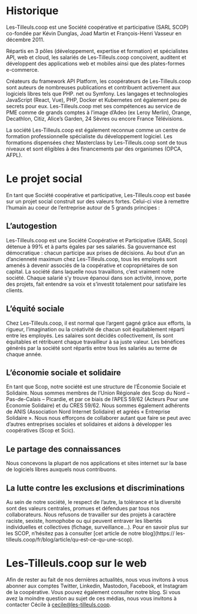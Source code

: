 # Historique

Les-Tilleuls.coop est une Société coopérative et participative (SARL SCOP) co-fondée par Kévin Dunglas, Joad Martin et François-Henri Vasseur en décembre 2011.

Répartis en 3 pôles (développement, expertise et formation) et spécialistes API, web et cloud, les salariés de Les-Tilleuls.coop conçoivent, auditent et développent des applications web et mobiles ainsi que des plates-formes e-commerce.

Créateurs du framework API Platform, les coopérateurs de Les-Tilleuls.coop sont auteurs de nombreuses publications et contribuent activement aux logiciels libres tels que PHP. net ou Symfony. Les langages et technologies JavaScript (React, Vue), PHP, Docker et Kubernetes ont également peu de secrets pour eux.
Les-Tilleuls.coop met ses compétences au service de PME comme de grands comptes à l’image d’Adeo (ex Leroy Merlin), Orange, Decathlon, Citiz, Alice’s Garden, 24 Sèvres ou encore France Télévisions.

La société Les-Tilleuls.coop est également reconnue comme un centre de formation professionnelle spécialiste du développement logiciel. Les formations dispensées chez Masterclass by Les-Tilleuls.coop sont de tous niveaux et sont éligibles à des financements par des organismes (OPCA, AFPL).

# Le projet social

En tant que Société coopérative et participative, Les-Tilleuls.coop est basée sur un projet social construit sur des valeurs fortes. Celui-ci vise à remettre l’humain au coeur de l’entreprise autour de 5 grands principes :

## L’autogestion

Les-Tilleuls.coop est une Société Coopérative et Participative (SARL Scop) détenue à 99% et à parts égales par ses salariés. Sa gouvernance est démocratique : chacun participe aux prises de décisions. Au bout d’un an d’ancienneté maximum chez Les-Tilleuls.coop, tous les employés sont amenés à devenir associés de la coopérative et copropriétaires de son capital. La société dans laquelle nous travaillons, c’est vraiment notre société. Chaque salarié s’y trouve épanoui dans son activité, innove, porte des projets, fait entendre sa voix et s’investit totalement pour satisfaire les clients.

## L’équité sociale

Chez Les-Tilleuls.coop, il est normal que l’argent gagné grâce aux efforts, la rigueur, l’imagination ou la créativité de chacun soit équitablement réparti entre les employés. Les salaires sont décidés collectivement, ils sont équitables et rétribuent chaque travailleur à sa juste valeur. Les bénéfices générés par la société sont répartis entre tous les salariés au terme de chaque année.

## L’économie sociale et solidaire

En tant que Scop, notre société est une structure de l’Économie Sociale et Solidaire. Nous sommes membres de l’Union Régionale des Scop du Nord – Pas-de-Calais – Picardie, et par ce biais de l’APES 59/62 (Acteurs Pour une Économie Solidaire) et du CRES 59/62. Nous sommes également adhérents de ANIS (Association Nord Internet Solidaire) et agréés « Entreprise Solidaire ».
Nous nous efforçons de collaborer autant que faire se peut avec d’autres entreprises sociales et solidaires et aidons à développer les coopératives (Scop et Scic).

## Le partage des connaissances

Nous concevons la plupart de nos applications et sites internet sur la base de logiciels libres auxquels nous contribuons.

## La lutte contre les exclusions et discriminations

Au sein de notre société, le respect de l’autre, la tolérance et la diversité sont des valeurs centrales, promues et défendues par tous nos collaborateurs. Nous refusons de travailler sur des projets à caractère raciste, sexiste, homophobe ou qui peuvent entraver les libertés individuelles et collectives (fichage, surveillance…).
Pour en savoir plus sur les SCOP, n’hésitez pas à consulter [cet article de notre blog](https://
les-tilleuls.coop/fr/blog/article/qu-est-ce-qu-une-scop).

# Les-Tilleuls.coop sur le web

Afin de rester au fait de nos dernières actualités, nous vous invitons à vous abonner aux comptes Twitter, Linkedin, Mastodon, Facebook, et Instagram de la coopérative. Vous pouvez également consulter notre blog.
Si vous avez la moindre question au sujet de ces médias, nous vous invitons à contacter Cécile à cecile@les-tilleuls.coop.
